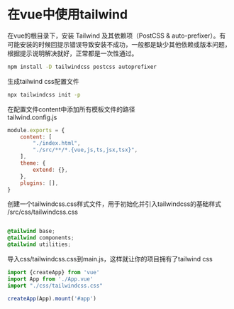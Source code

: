 # 在vue中使用tailwind

在vue的根目录下，安装 Tailwind 及其依赖项（PostCSS &
auto-prefixer）。有可能安装的时候回提示错误导致安装不成功，一般都是缺少其他依赖或版本问题，根据提示说明解决就好，正常都是一次性通过。

```bash
npm install -D tailwindcss postcss autoprefixer
```

生成tailwind css配置文件

```bash
npx tailwindcss init -p
```

在配置文件content中添加所有模板文件的路径\
tailwind.config.js

```javascript
module.exports = {
    content: [
        "./index.html",
        "./src/**/*.{vue,js,ts,jsx,tsx}",
    ],
    theme: {
        extend: {},
    },
    plugins: [],
}
```

创建一个tailwindcss.css样式文件，用于初始化并引入tailwindcss的基础样式\
/src/css/tailwindcss.css

```css

@tailwind base;
@tailwind components;
@tailwind utilities;
```

导入css/tailwindcss.css到main.js，这样就让你的项目拥有了tailwind css

```js
import {createApp} from 'vue'
import App from './App.vue'
import "./css/tailwindcss.css"

createApp(App).mount('#app')

```
